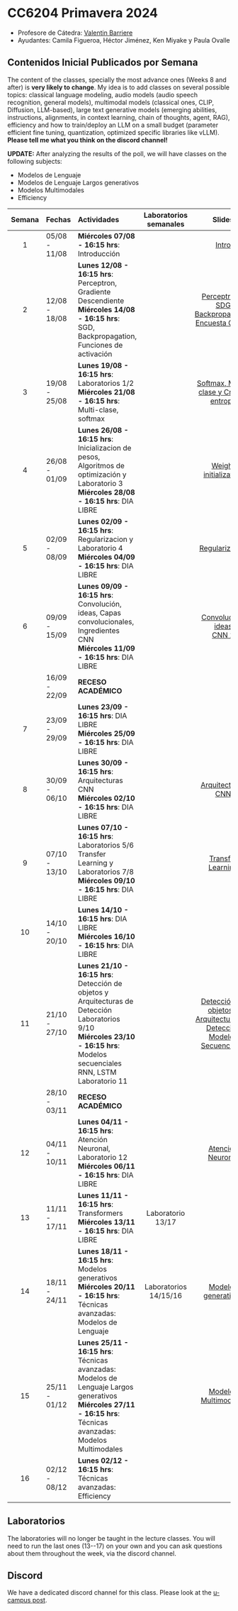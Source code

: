 # CC6204 Primavera 2024

* Profesore de Cátedra:  [Valentin Barriere](https://dcc.uchile.cl/pregrado/academico/valentin-barriere)
* Ayudantes:  Camila Figueroa, Héctor Jiménez, Ken Miyake y Paula Ovalle 

## Contenidos Inicial Publicados por Semana

The content of the classes, specially the most advance ones (Weeks 8 and after) is **very likely to change**. My idea is to add classes on several possible topics: classical language modeling, audio models (audio speech recognition, general models), multimodal models (classical ones, CLIP, Diffusion, LLM-based), large text generative models (emerging abilities, instructions, alignments, in context learning, chain of thoughts, agent, RAG), efficiency and how to train/deploy an LLM on a small budget (parameter efficient fine tuning, quantization, optimized specific libraries like vLLM). **Please tell me what you think on the discord channel!**

**UPDATE:** After analyzing the results of the poll, we will have classes on the following subjects: 
* Modelos de Lenguaje
* Modelos de Lenguaje Largos generativos
* Modelos Multimodales
* Efficiency


|  Semana  | Fechas        | Actividades                                                  | Laboratorios semanales      | Slides | Trabajo graduado          |
| :------: | :------------ | :----------------------------------------------------------- | :----------------------------: | :----: | :--------------:          |
|    1     | 05/08 - 11/08 | **Miércoles 07/08 - 16:15 hrs**: Introducción    |                                |    [Intro](./Slides/1_Introduction.pdf)    |                           |
|    2     | 12/08 - 18/08 | **Lunes 12/08 - 16:15 hrs**: Perceptron, Gradiente Descendiente <br/> **Miércoles 14/08 - 16:15 hrs**: SGD, Backpropagation, Funciones de activación |                                |  [Perceptron y SDG](./Slides/2_Perceptron_GD.pdf) <br/> [Backpropagation](./Slides/3_Backpropagation.pdf) <br/> [Encuesta Clases](./Additional_Material/1.1_Encuesta.pdf)   |                           |
|    3     | 19/08 - 25/08 | **Lunes 19/08 - 16:15 hrs**: Laboratorios 1/2 <br/> **Miércoles 21/08 - 16:15 hrs**: Multi-clase, softmax |                                |   [Softmax, Multi-clase y Cross-entropy](./Slides/4_Softmax_CEL.pdf)   |
|    4     | 26/08 - 01/09 | **Lunes 26/08 - 16:15 hrs**: Inicializacion de pesos, Algoritmos de optimización y Laboratorio 3 <br/> **Miércoles 28/08 - 16:15 hrs**: DIA LIBRE |                                |   [Weight initialization](./Slides/5_Initialization_optimization.pdf)   | 27/08 T_1 Enunciado       |
|    5     | 02/09 - 08/09 | **Lunes 02/09 - 16:15 hrs**: Regularizacion y Laboratorio 4 <br/> **Miércoles 04/09 - 16:15 hrs**: DIA LIBRE |                                |   [Regularization](./Slides/6_Regularization.pdf)     |                           |
|    6     | 09/09 - 15/09 | **Lunes 09/09 - 16:15 hrs**: Convolución, ideas, Capas convolucionales, Ingredientes CNN <br/> **Miércoles 11/09 - 16:15 hrs**: DIA LIBRE |                                |   [Convolución, ideas](./Slides/7_CNN1.pdf) <br/> [CNN 2](./Slides/8_CNN2.pdf)    | 10/09 T_1 Entrega <br> 10/09 T_2 Enunciado |
|         | 16/09 - 22/09 | **RECESO ACADÉMICO**                                         |                                |        |                           |
|   7     | 23/09 - 29/09 | **Lunes 23/09 - 16:15 hrs**: DIA LIBRE <br/> **Miércoles 25/09 - 16:15 hrs**: DIA LIBRE |                                |        |                           |
|    8     | 30/09 - 06/10 | **Lunes 30/09 - 16:15 hrs**: Arquitecturas CNN <br/> **Miércoles 02/10 - 16:15 hrs**: DIA LIBRE |                                |    [Arquitecturas CNN](./Slides/9_CNN_Architectures.pdf)    | 03/10 T_2 Entrega         |
|    9     | 07/10 - 13/10 | **Lunes 07/10 - 16:15 hrs**: Laboratorios 5/6  <br/> Transfer Learning y Laboratorios 7/8 <br/> **Miércoles 09/10 - 16:15 hrs**: DIA LIBRE |                                |    [Transfer Learning](./Slides/10_TransferLearning.pdf)    | 08/10 T_3 Enunciado       |
|    10    | 14/10 - 20/10 | **Lunes 14/10 - 16:15 hrs**: DIA LIBRE <br/> **Miércoles 16/10 - 16:15 hrs**: DIA LIBRE|                                |        |                           |
|    11    | 21/10 - 27/10 | **Lunes 21/10 - 16:15 hrs**: Detección de objetos y Arquitecturas de Detección <br/> Laboratorios 9/10  <br/> **Miércoles 23/10 - 16:15 hrs**: Modelos secuenciales RNN, LSTM Laboratorio 11|                                |    [Detección de objetos y Arquitecturas de Detección](./Slides/11_ComputerVision.pdf) <br/> [Modelos Secuenciales](./Slides/12_SequenceModels.pdf)  | <s>22/10</s> 25/10 T_3 Entrega         |
|          | 28/10 - 03/11 | **RECESO ACADÉMICO**                                         |                                |        |                           |
|    12    | 04/11 - 10/11 | **Lunes 04/11 - 16:15 hrs**: Atención Neuronal, Laboratorio 12 <br/> **Miércoles 06/11 - 16:15 hrs**: DIA LIBRE |                                |    [Atención Neuronal](./Slides/13_NeuralMachineTranslation_Attention.pdf)    | 08/11 T_4 Enunciado       |
|    13    | 11/11 - 17/11 | **Lunes 11/11 - 16:15 hrs**: Transformers <br/> **Miércoles 13/11 - 16:15 hrs**: DIA LIBRE | Laboratorio 13/17              |        |                           |
|    14    | 18/11 - 24/11 | **Lunes 18/11 - 16:15 hrs**: Modelos generativos <br /> **Miércoles 20/11 - 16:15 hrs**: Técnicas avanzadas: Modelos de Lenguaje | Laboratorios 14/15/16         |    [Modelos generativos](./Slides/15_GenerativeModels.pdf)     | 22/11 T_4 Entrega <br> 22/11 T_5 Enunciado       |
|    15    | 25/11 - 01/12 | **Lunes 25/11 - 16:15 hrs**: Técnicas avanzadas: Modelos de Lenguaje Largos generativos <br/> **Miércoles 27/11 - 16:15 hrs**: Técnicas avanzadas: Modelos Multimodales |                |   [Modelos Multimodales](./Slides/N_Multimodal_Models.pdf)      |                           |
| 16 | 02/12 - 08/12 | **Lunes 02/12 - 16:15 hrs**: Técnicas avanzadas: Efficiency         |                                |        | 06/12 T_5 Entrega         |

## Laboratorios

The laboratories will no longer be taught in the lecture classes. You will need to run the last ones (13--17) on your own and you can ask questions about them throughout the week, via the discord channel.    


## Discord 

We have a dedicated discord channel for this class. Please look at the [u-campus post](https://www.u-cursos.cl/ingenieria/2024/2/CC6204/1/foro/o/31217745).  